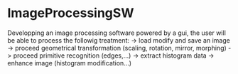 # ImageProcessingSW
Developping an image processing software powered by a gui, the user will be able to process the followig treatment: -> load modify and save an image -> proceed geometrical transformation (scaling, rotation, mirror, morphing) -> proceed primitive recognition (edges,...) -> extract histogram data -> enhance image (histogram modification...)
